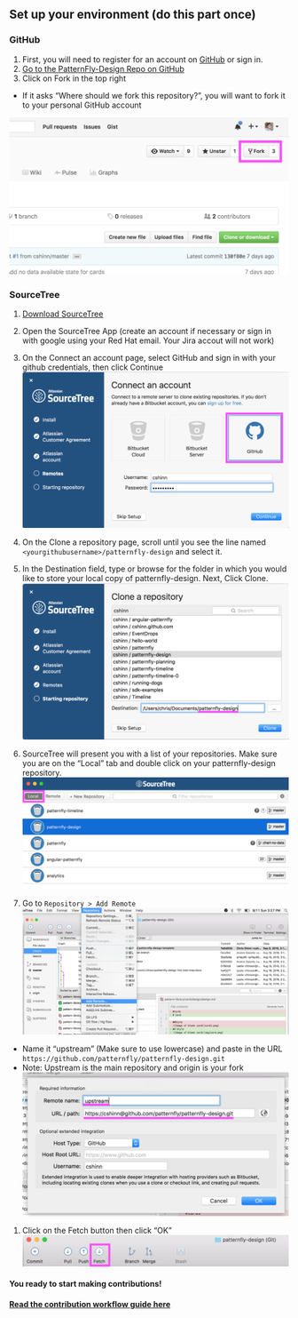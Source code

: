 ## Set up your environment (do this part once)

### GitHub
1. First, you will need to register for an account on [GitHub](https://www.github.com) or sign in.
1. [Go to the PatternFly-Design Repo on GitHub](https://www.github.com/patternfly/patternfly-design)
1. Click on Fork in the top right
  - If it asks “Where should we fork this repository?”, you will want to fork it to your personal GitHub account

![Creating a fork on GitHub](img/setup1.png)

### SourceTree
1. [Download SourceTree](https://www.sourcetreeapp.com)
1. Open the SourceTree App (create an account if necessary or sign in with google using your Red Hat email. Your Jira accout will not work)
1. On the Connect an account page, select GitHub and sign in with your github credentials, then click Continue
![Signing into Github from SourceTree](img/setup2.png)

1. On the Clone a repository page, scroll until you see the line named `<yourgithubusername>/patternfly-design` and select it.
1. In the Destination field, type or browse for the folder in which you would like to store your local copy of patternfly-design. Next, Click Clone.
![Cloning a repository in SourceTree](img/setup5.png)

1. SourceTree will present you with a list of your repositories. Make sure you are on the “Local” tab and double click on your patternfly-design repository.
![Viewing a local repository](img/setup6.png)

1. Go to `Repository > Add Remote`
![Adding a remote repository](img/setup7.png)
  - Name it “upstream” (Make sure to use lowercase) and paste in the URL `https://github.com/patternfly/patternfly-design.git`
  - Note: Upstream is the main repository and origin is your fork
![Adding a remote repository](img/setup8.png)
1. Click on the Fetch button then click “OK”
![Fetching in SourceTree](img/setup9.png)

#### You ready to start making contributions!
#### [Read the contribution workflow guide here](contribution.md)
